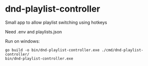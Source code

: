 # dnd-playlist-controller
Small app to allow playlist switching using hotkeys

Need .env and playlists.json

Run on windows:
```
go build -o bin/dnd-playlist-controller.exe ./cmd/dnd-playlist-controller/
bin/dnd-playlist-controller.exe
```